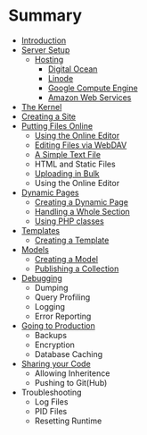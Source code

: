 # Summary

* [Introduction](README.md)
* [Server Setup](server_setup/README.md)
   * [Hosting](server_setup/hosting/README.md)
       * [Digital Ocean](server_setup/hosting/digital_ocean.md)
       * [Linode](server_setup/hosting/linode.md)
       * [Google Compute Engine](server_setup/hosting/gce.md)
       * [Amazon Web Services](server_setup/hosting/aws.md)
* [The Kernel](kernel/README.md)
* [Creating a Site](creating_a_site/README.md)
* [Putting Files Online](publishing/README.md)
   * [Using the Online Editor](publishing/online_editor.md)
   * [Editing Files via WebDAV](publishing/publishing/webdav.md)
   * [A Simple Text File](publishing/text.md)
   * HTML and Static Files
   * [Uploading in Bulk](publishing/pushinging/uploading.md)
   * Using the Online Editor
* [Dynamic Pages](dynamic_pages/README.md)
   * [Creating a Dynamic Page](dynamic_pages/creating.md)
   * [Handling a Whole Section](dynamic_pages/sections.md)
   * [Using PHP classes](dynamic_pages/php_classes.md)
* [Templates](templates/README.md)
   * [Creating a Template](templates/creating.md)
* [Models](models/README.md)
   * [Creating a Model](models/creating.md)
   * [Publishing a Collection](models/collection.md)
* [Debugging](debugging/README.md)
   * Dumping
   * Query Profiling
   * Logging
   * Error Reporting
* [Going to Production](production/README.md)
   * Backups
   * Encryption
   * Database Caching
* [Sharing your Code](sharing/README.md)
   * Allowing Inheritence
   * Pushing to Git(Hub)
* Troubleshooting
   * Log Files
   * PID Files
   * Resetting Runtime


